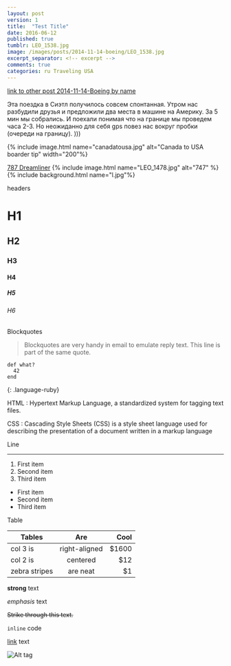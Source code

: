 ```yaml
---
layout: post
version: 1
title:  "Test Title"
date: 2016-06-12
published: true
tumblr: LEO_1538.jpg
image: /images/posts/2014-11-14-boeing/LEO_1538.jpg
excerpt_separator: <!-- excerpt -->
comments: true
categories: ru Traveling USA
---
```


<p>
    <a href="{% post_url 2014-11-14-Boeing %}"> link to other post 2014-11-14-Boeing  by name </a>
</p>

Эта поездка в Сиэтл получилось совсем спонтанная.
Утром нас разбудили друзья и предложили два места в машине на Америку. За 5 мин мы собрались. И поехали понимая что на границе мы проведем часа 2-3. Но неожиданно для себя gps повез нас вокруг пробки (очереди на границу). )))
<!-- excerpt -->
{% include image.html name="canadatousa.jpg" alt="Canada to USA boarder tip" width="200"%}

[787 Dreamliner](http://www.boeing.com/boeing/commercial/787family/index.page?)
{% include image.html name="LEO_1478.jpg" alt="747" %}
{% include background.html name="l.jpg"%}


headers

# H1

## H2

### H3

#### H4

##### H5

###### H6


Blockquotes

> Blockquotes are very handy in email to emulate reply text.
> This line is part of the same quote.



```
def what?
  42
end
```
{: .language-ruby}


HTML
: Hypertext Markup Language, a standardized system for tagging text files.

CSS
: Cascading Style Sheets (CSS) is a style sheet language used for describing the presentation of a document written in a markup language

Line

---

1. First item
2. Second item
3. Third item

* First item
* Second item
* Third item

Table

| Tables        | Are           | Cool  |
| ------------- |:-------------:| -----:|
| col 3 is      | right-aligned | $1600 |
| col 2 is      | centered      |   $12 |
| zebra stripes | are neat      |    $1 |


**strong** text

_emphasis_ text

~~Strike through this text.~~

`inline` code

[link](http://jekyllrb.com) text

![Alt tag](/path/to/image.jpg)
